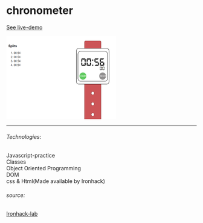 # chronometer

[See live-demo](https://cleverttech.github.io/chronometer/)

<img src="https://github.com/Cleverttech/chronometer/blob/main/chronometer.PNG" alt="demo-Image" margin="auto 0px" width="290" height="220"/>
<hr>

###### Technologies:
Javascript-practice <br>
Classes <br>
Object Oriented Programming <br>
DOM <br>
css & Html(Made available by Ironhack)

###### source:

[Ironhack-lab](https://github.com/ironhack-labs/lab-chronometer)
